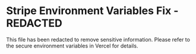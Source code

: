 # Stripe Environment Variables Fix - REDACTED

This file has been redacted to remove sensitive information. Please refer to the secure environment variables in Vercel for details.
